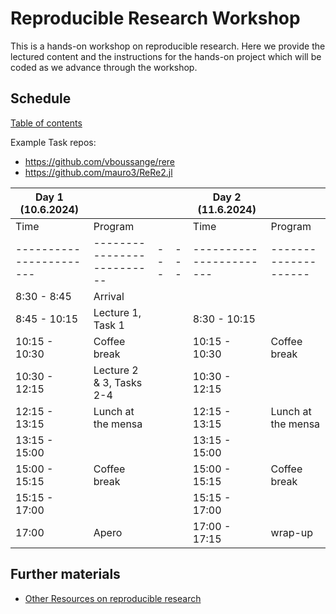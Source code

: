 # Reproducible Research Workshop

This is a hands-on workshop on reproducible research.  Here we provide the lectured content and the instructions for the hands-on project which will be coded as we advance through the workshop.

## Schedule

[Table of contents](TOC.md)

Example Task repos:
- https://github.com/vboussange/rere
- https://github.com/mauro3/ReRe2.jl


| **Day 1 (10.6.2024)** |                          |   |   | **Day 2 (11.6.2024)** |                    |
|-----------------------|--------------------------|---|---|-----------------------|--------------------|
| Time                  | Program                  |   |   | Time                  | Program            |
|-----------------------|--------------------------|---|---|-----------------------|--------------------|
| 8:30  - 8:45          | Arrival                  |   |   |                       |                    |
| 8:45  - 10:15         | Lecture 1, Task 1        |   |   | 8:30  - 10:15         |                    |
| 10:15 - 10:30         | Coffee break             |   |   | 10:15 - 10:30         | Coffee break       |
| 10:30 - 12:15         | Lecture 2 & 3, Tasks 2-4 |   |   | 10:30 - 12:15         |                    |
| 12:15 - 13:15         | Lunch at the mensa       |   |   | 12:15 - 13:15         | Lunch at the mensa |
| 13:15 - 15:00         |                          |   |   | 13:15 - 15:00         |                    |
| 15:00 - 15:15         | Coffee break             |   |   | 15:00 - 15:15         | Coffee break       |
| 15:15 - 17:00         |                          |   |   | 15:15 - 17:00         |                    |
| 17:00                 | Apero                    |   |   | 17:00 - 17:15         | wrap-up            |





## Further materials

- [Other Resources on reproducible research](resources.md)
